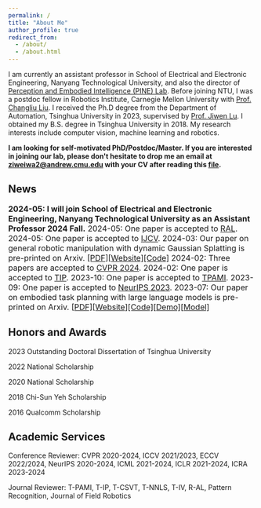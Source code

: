 ```yaml
---
permalink: /
title: "About Me"
author_profile: true
redirect_from: 
  - /about/
  - /about.html
---
```


I am currently an assistant professor in  School of Electrical and Electronic Engineering, Nanyang Technological University, and also the director of [Perception and Embodied Intelligence (PINE) Lab](https://pineatntu.hithub.io). Before joining NTU, I was a postdoc fellow in Robotics Institute, Carnegie Mellon University with [Prof. Changliu Liu](https://www.cs.cmu.edu/~cliu6/index.html). I received the Ph.D degree from the Department of Automation, Tsinghua University in 2023, supervised by [Prof. Jiwen Lu](http://ivg.au.tsinghua.edu.cn/Jiwen_Lu/). I obtained my B.S. degree in Tsinghua University in 2018. My research interests include computer vision, machine learning and robotics.

**I am looking for self-motivated PhD/Postdoc/Master. If you are interested in joining our lab, please don't hesitate to drop me an email at ziweiwa2@andrew.cmu.edu with your CV after reading this [file](https://pineatntu.hithub.io/joinus).**

News
------
<font size=3>**2024-05: I will join School of Electrical and Electronic Engineering, Nanyang Technological University as an Assistant Professor 2024 Fall.**
2024-05: One paper is accepted to [RAL](https://ieeexplore.ieee.org/xpl/RecentIssue.jsp?punumber=7083369).
2024-05: One paper is accepted to [IJCV](https://link.springer.com/journal/11263).
2024-03: Our paper on general robotic manipulation with dynamic Gaussian Splatting is pre-printed on Arxiv. [[PDF]](https://arxiv.org/abs/2403.08321)[[Website]](https://guanxinglu.github.io/ManiGaussian/)[[Code]](https://github.com/GuanxingLu/ManiGaussian)
2024-02: Three papers are accepted to [CVPR 2024](https://cvpr.thecvf.com).
2024-02: One paper is accepted to [TIP](https://ieeexplore.ieee.org/xpl/RecentIssue.jsp?punumber=83).
2023-10: One paper is accepted to [TPAMI](https://ieeexplore.ieee.org/xpl/RecentIssue.jsp?punumber=34).
2023-09: One paper is accepted to [NeurIPS 2023](https://neurips.cc/Conferences/2023).
2023-07: Our paper on embodied task planning with large language models is pre-printed on Arxiv. [[PDF]](https://arxiv.org/abs/2307.01848)[[Website]](https://gary3410.github.io/TaPA/)[[Code]](https://github.com/Gary3410/TaPA)[[Demo]](https://huggingface.co/spaces/xuxw98/TAPA)[[Model]](https://huggingface.co/Gary3410/pretrain_lit_llama)</font>

Honors and Awards
------
2023 Outstanding Doctoral Dissertation of Tsinghua University

2022 National Scholarship

2020 National Scholarship

2018 Chi-Sun Yeh Scholarship

2016 Qualcomm Scholarship

Academic Services
------
Conference Reviewer: CVPR 2020-2024, ICCV 2021/2023, ECCV 2022/2024, NeurIPS 2020-2024, ICML 2021-2024, ICLR 2021-2024, ICRA 2023-2024

Journal Reviewer: T-PAMI, T-IP, T-CSVT, T-NNLS, T-IV, R-AL, Pattern Recognition, Journal of Field Robotics
